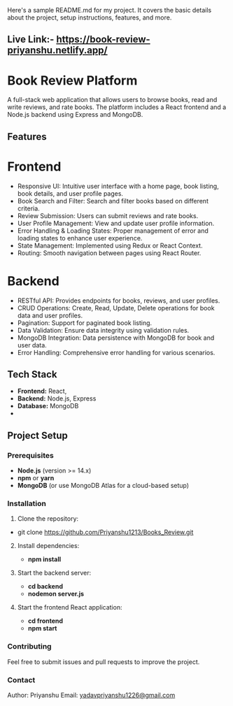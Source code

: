 
Here's a sample README.md for my project. It covers the basic details about the project, setup instructions, features, and more.

## Live Link:- https://book-review-priyanshu.netlify.app/

# Book Review Platform

A full-stack web application that allows users to browse books, read and write reviews, and rate books. The platform includes a React frontend and a Node.js backend using Express and MongoDB.

## Features

# Frontend
- Responsive UI: Intuitive user interface with a home page, book listing, book details, and user profile pages.
- Book Search and Filter: Search and filter books based on different criteria.
- Review Submission: Users can submit reviews and rate books.
- User Profile Management: View and update user profile information.
- Error Handling & Loading States: Proper management of error and loading states to enhance user experience.
- State Management: Implemented using Redux or React Context.
- Routing: Smooth navigation between pages using React Router.
# Backend
- RESTful API: Provides endpoints for books, reviews, and user profiles.
- CRUD Operations: Create, Read, Update, Delete operations for book data and user profiles.
- Pagination: Support for paginated book listing.
- Data Validation: Ensure data integrity using validation rules.
- MongoDB Integration: Data persistence with MongoDB for book and user data.
- Error Handling: Comprehensive error handling for various scenarios.

## Tech Stack

- **Frontend:** React,
- **Backend:** Node.js, Express
- **Database:** MongoDB
-

## Project Setup

### Prerequisites

- **Node.js** (version >= 14.x)
- **npm** or **yarn**
- **MongoDB** (or use MongoDB Atlas for a cloud-based setup)

### Installation

1. Clone the repository:
   
 -  git clone https://github.com/Priyanshu1213/Books_Review.git
   

2. Install dependencies:
   
    - **npm install**

3. Start the backend server:

    - **cd backend**
    - **nodemon server.js**

4. Start the frontend React application:

    - **cd frontend**
    - **npm start**



### Contributing
Feel free to submit issues and pull requests to improve the project.

### Contact
Author: Priyanshu
Email: yadavpriyanshu1226@gmail.com
